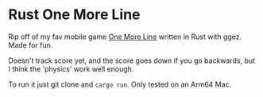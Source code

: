 # Rust One More Line

Rip off of my fav mobile game [One More Line](https://onemorelinegame.com/) written in Rust with ggez. Made for fun.

Doesn't track score yet, and the score goes down if you go backwards, but I think the 'physics' work well enough.

To run it just git clone and `cargo run`. Only tested on an Arm64 Mac.
